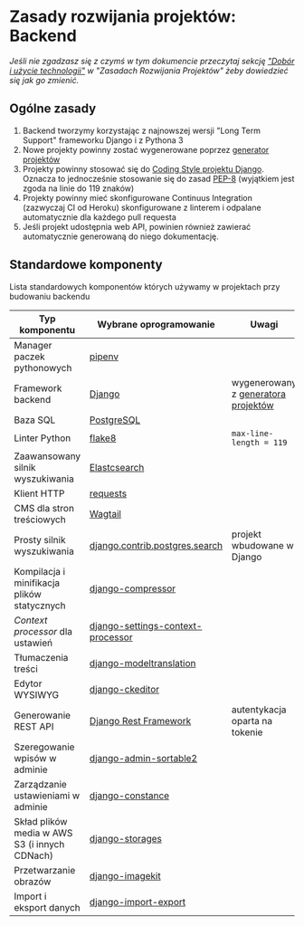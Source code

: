 # Zasady rozwijania projektów: Backend

*Jeśli nie zgadzasz się z czymś w tym dokumencie przeczytaj sekcję ["Dobór i użycie technologii"](project_development.md#dobór-i-użycie-technologii) w "Zasadach Rozwijania Projektów" żeby dowiedzieć się jak go zmienić.*

## Ogólne zasady
1. Backend tworzymy korzystając z najnowszej wersji "Long Term Support" frameworku Django i z Pythona 3
2. Nowe projekty powinny zostać wygenerowane poprzez [generator projektów][generator-ee]
3. Projekty powinny stosować się do [Coding Style projektu Django](https://docs.djangoproject.com/en/dev/internals/contributing/writing-code/coding-style/). Oznacza to jednocześnie stosowanie się do zasad [PEP-8](https://www.python.org/dev/peps/pep-0008/) (wyjątkiem jest zgoda na linie do 119 znaków)
4. Projekty powinny mieć skonfigurowane Continuus Integration (zazwyczaj CI od Heroku) skonfigurowane z linterem i odpalane automatycznie dla każdego pull requesta
5. Jeśli projekt udostępnia web API, powinien również zawierać automatycznie generowaną do niego dokumentację.

## Standardowe komponenty
Lista standardowych komponentów których używamy w projektach przy budowaniu backendu

| Typ komponentu                              | Wybrane oprogramowanie                                  | Uwagi
| --------------------------------            | ------------------------------------------              | -----
| Manager paczek pythonowych                  | [pipenv](https://github.com/pypa/pipenv)                |
| Framework backend                           | [Django][django]                                        | wygenerowany z [generatora projektów][generator-ee]
| Baza SQL                                    | [PostgreSQL][postgres]                                  |       
| Linter Python                               | [flake8][flake8]                                        | `max-line-length = 119`
| Zaawansowany silnik wyszukiwania            | [Elastcsearch][elastic]                                 |                                           |
| Klient HTTP                                 | [requests][requests]                                    |
| CMS dla stron treściowych                   | [Wagtail][wagtail]                                      |
| Prosty silnik wyszukiwania                  | [django.contrib.postgres.search][contrib]               | projekt wbudowane w Django
| Kompilacja i minifikacja plików statycznych | [django-compressor][compressor]                         |
| *Context processor* dla ustawień            | [django-settings-context-processor][settings-con-procs] |
| Tłumaczenia treści                          | [django-modeltranslation][django-modeltranslation]      |
| Edytor WYSIWYG                              | [django-ckeditor][django-ckeditor]                      |
| Generowanie REST API                        | [Django Rest Framework][django-rest-framework]          | autentykacja oparta na tokenie
| Szeregowanie wpisów w adminie               | [django-admin-sortable2][django-admin-sortable2]        |
| Zarządzanie ustawieniami w adminie          | [django-constance][django-constance]                    |
| Skład plików media w AWS S3 (i innych CDNach) | [django-storages](https://django-storages.readthedocs.io) |
| Przetwarzanie obrazów                       | [django-imagekit][django-imagekit]
| Import i eksport danych                     | [django-import-export][django-import-export]            |

[generator-ee]: https://github.com/EE/generator-ee
[django]: https://www.djangoproject.com/
[postgres]: https://www.postgresql.org/
[django-imagekit]: https://github.com/matthewwithanm/django-imagekit
[flake8]: http://flake8.pycqa.org/en/latest/
[contrib]: https://docs.djangoproject.com/en/dev/ref/contrib/postgres/search/
[elastic]: https://www.elastic.co/products/elasticsearch
[compressor]: https://github.com/django-compressor/django-compressor
[settings-con-procs]: https://pypi.python.org/pypi/django-settings-context-processor/0.2
[django-admin-sortable2]: https://github.com/jrief/django-admin-sortable2
[django-modeltranslation]: https://github.com/deschler/django-modeltranslation
[django-ckeditor]: https://github.com/django-ckeditor/django-ckeditor/
[django-import-export]: https://github.com/django-import-export/django-import-export
[django-rest-framework]: http://www.django-rest-framework.org/
[requests]: http://docs.python-requests.org/en/master/
[django-constance]: https://github.com/jazzband/django-constance
[wagtail]: https://wagtail.io/
